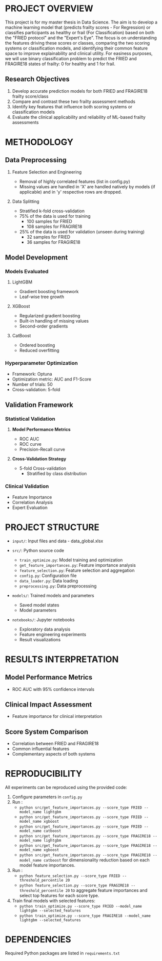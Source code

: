 # PROJECT OVERVIEW
This project is for my master thesis in Data Science. The aim is to develop a machine learning model that (predicts frailty scores - For Regression) or classifies participants as healthy or frail (For Classification) based on both the "FRIED protocol" and the "Expert's Eye". 
The focus is on understanding the features driving these scores or classes, comparing the two scoring systems or classification models, and identifying their common feature space to improve explainability and clinical utility.
For easiness purposes, we will use binary classification problem to predict the FRIED and FRAGIRE18 states of frailty: 0 for healthy and 1 for frail. 

## Research Objectives
1. Develop accurate prediction models for both FRIED and FRAGIRE18 frailty score/class
2. Compare and contrast these two frailty assessment methods
3. Identify key features that influence both scoring systems or classification models
4. Evaluate the clinical applicability and reliability of ML-based frailty assessments

# METHODOLOGY

## Data Preprocessing
1. Feature Selection and Engineering
   - Removal of highly correlated features (list in config.py)
   - Missing values are handled in 'X' are handled natively by models (if applicable) and in 'y' respective rows are dropped.


2. Data Splitting
   - Stratified k-fold cross-validation
   - 75% of the data is used for training
      - 100 samples for FRIED
      - 108 samples for FRAGIRE18
   - 25% of the data is used for validation (unseen during training)
      - 32 samples for FRIED
      - 36 samples for FRAGIRE18

## Model Development

### Models Evaluated
1. LightGBM
   - Gradient boosting framework
   - Leaf-wise tree growth

2. XGBoost
   - Regularized gradient boosting
   - Built-in handling of missing values
   - Second-order gradients

3. CatBoost
   - Ordered boosting
   - Reduced overfitting

### Hyperparameter Optimization
- Framework: Optuna
- Optimization metric: AUC and F1-Score
- Number of trials: 50
- Cross-validation: 5-fold

## Validation Framework

### Statistical Validation

1. **Model Performance Metrics**
   - ROC AUC
   - ROC curve
   - Precision-Recall curve

2. **Cross-Validation Strategy**
   - 5-fold Cross-validation
     * Stratified by class distribution

### Clinical Validation
 - Feature Importance
 - Correlation Analysis
 - Expert Evaluation

# PROJECT STRUCTURE
- `input/`: Input files and data
      - data_global.xlsx

- `src/`: Python source code
  - `train_optimize.py`: Model training and optimization
  - `get_feature_importances.py`: Feature importance analysis
  - `feature_selection.py`: Feature selection and aggregation
  - `config.py`: Configuration file
  - `data_loader.py`: Data loading
  - `preprocessing.py`: Data preprocessing

- `models/`: Trained models and parameters
  - Saved model states
  - Model parameters

- `notebooks/`: Jupyter notebooks
  - Exploratory data analysis
  - Feature engineering experiments
  - Result visualizations

# RESULTS INTERPRETATION

## Model Performance Metrics
- ROC AUC with 95% confidence intervals

## Clinical Impact Assessment
- Feature importance for clinical interpretation

## Score System Comparison
- Correlation between FRIED and FRAGIRE18
- Common influential features
- Complementary aspects of both systems

# REPRODUCIBILITY
All experiments can be reproduced using the provided code:
1. Configure parameters in `config.py`
2. Run :
      - `python src/get_feature_importances.py --score_type FRIED --model_name lightgbm`
      - `python src/get_feature_importances.py --score_type FRIED --model_name xgboost`
      - `python src/get_feature_importances.py --score_type FRIED --model_name catboost`
      - `python src/get_feature_importances.py --score_type FRAGIRE18 --model_name lightgbm`
      - `python src/get_feature_importances.py --score_type FRAGIRE18 --model_name xgboost`
      - `python src/get_feature_importances.py --score_type FRAGIRE18 --model_name catboost`
   for dimensionality reduction based on each model feature importances.
3. Run :
      - `python feature_selection.py --score_type FRIED --threshold_percentile 20`
      - `python feature_selection.py --score_type FRAGIRE18 --threshold_percentile 20`
   to aggregate feature importances and select top features for each score type.
4. Train final models with selected features:
      - `python train_optimize.py --score_type FRIED --model_name lightgbm --selected_features`
      - `python train_optimize.py --score_type FRAGIRE18 --model_name lightgbm --selected_features`

# DEPENDENCIES
Required Python packages are listed in `requirements.txt`